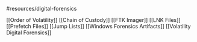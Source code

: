 #resources/digital-forensics 

[[Order of Volatility]]
[[Chain of Custody]]
[[FTK Imager]]
[[LNK Files]]
[[Prefetch Files]]
[[Jump Lists]]
[[Windows Forensics Artifacts]]
[[Volatility Digital Forensics]]